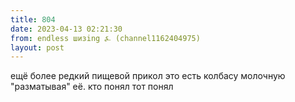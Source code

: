 ```yaml
---
title: 804
date: 2023-04-13 02:21:30
from: endless шизing ⍼ (channel1162404975)
layout: post
---
```


ещё более редкий пищевой прикол это есть колбасу молочную "разматывая" её. кто понял тот понял
